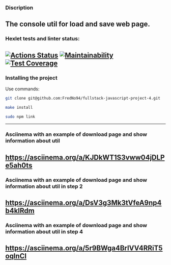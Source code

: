 ###  Discription 
The console util for load and save web page.
---
### Hexlet tests and linter status:
[![Actions Status](https://github.com/FredNo94/fullstack-javascript-project-4/actions/workflows/hexlet-check.yml/badge.svg)](https://github.com/FredNo94/fullstack-javascript-project-4/actions)
[![Maintainability](https://api.codeclimate.com/v1/badges/c05c3519d857450ed0c4/maintainability)](https://codeclimate.com/github/FredNo94/fullstack-javascript-project-4/maintainability)
[![Test Coverage](https://api.codeclimate.com/v1/badges/c05c3519d857450ed0c4/test_coverage)](https://codeclimate.com/github/FredNo94/fullstack-javascript-project-4/test_coverage)
---
### Installing the project 
Use commands: <br>
```bash
git clone git@github.com:FredNo94/fullstack-javascript-project-4.git
```
```bash
make install
```
```bash
sudo npm link
```
---
### Asciinema with an example of download page and show information about util
https://asciinema.org/a/KJDkWT1S3vww04jDLPe5ah0ts
---
### Asciinema with an example of download page and show information about util in step 2
https://asciinema.org/a/DsV3g3Mk3tVfeA9np4b4kIRdm
---
### Asciinema with an example of download page and show information about util in step 4
https://asciinema.org/a/5r9BWga4BrlVV4RRiT5oqlnCI
---
